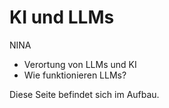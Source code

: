 # KI und LLMs

NINA

- Verortung von LLMs und KI
- Wie funktionieren LLMs?
 
Diese Seite befindet sich im Aufbau.